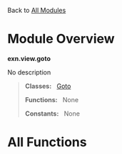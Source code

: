 Back to [All Modules](https://github.com/pyrustic/exn/blob/master/docs/modules/README.md#readme)

# Module Overview

**exn.view.goto**
 
No description

> **Classes:** &nbsp; [Goto](https://github.com/pyrustic/exn/blob/master/docs/modules/content/exn.view.goto/content/classes/Goto.md#class-goto)
>
> **Functions:** &nbsp; None
>
> **Constants:** &nbsp; None

# All Functions



